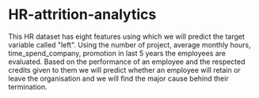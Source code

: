 # HR-attrition-analytics
This HR dataset has eight features using which we will predict the target variable called "left".
Using the number of project, average monthly hours, time_spend_company, promotion in last 5 years the employees are evaluated. Based on the performance of an employee and the respected credits given to them we will predict whether an employee will retain or leave the organisation and we will find the major cause behind their termination.
